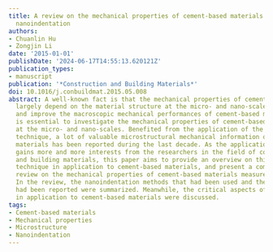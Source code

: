 ```yaml
---
title: A review on the mechanical properties of cement-based materials measured by
  nanoindentation
authors:
- Chuanlin Hu
- Zongjin Li
date: '2015-01-01'
publishDate: '2024-06-17T14:55:13.620121Z'
publication_types:
- manuscript
publication: '*Construction and Building Materials*'
doi: 10.1016/j.conbuildmat.2015.05.008
abstract: A well-known fact is that the mechanical properties of cement-based materials
  largely depend on the material structure at the micro- and nano-scales. To understand
  and improve the macroscopic mechanical performances of cement-based materials, it
  is essential to investigate the mechanical properties of cement-based materials
  at the micro- and nano-scales. Benefited from the application of the nanoindentation
  technique, a lot of valuable microstructural mechanical information of cement-based
  materials has been reported during the last decade. As the application of nanoindentation
  gains more and more interests from the researchers in the field of construction
  and building materials, this paper aims to provide an overview on this important
  technique in application to cement-based materials, and present a comprehensive
  review on the mechanical properties of cement-based materials measured by nanoindentation.
  In the review, the nanoindentation methods that had been used and the findings that
  had been reported were summarized. Meanwhile, the critical aspects of nanoindentation
  in application to cement-based materials were discussed.
tags:
- Cement-based materials
- Mechanical properties
- Microstructure
- Nanoindentation
---
```

